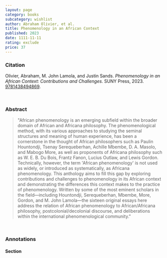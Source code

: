 ```yaml
---
layout: page
category: books
subcategory: wishlist
author: Abraham Olivier, et al.
title: Phenomenology in an African Context
published: 2023
date: 1111-11-11
rating: exclude
price: 37
---
```


### Citation

Olivier, Abraham, M. John Lamola, and Justin Sands. *Phenomenology in an African Context: Contributions and Challenges.* SUNY Press, 2023. [9781438494869](https://sunypress.edu/Books/P/Phenomenology-in-an-African-Context).

<br>

### Abstract

> "African phenomenology is an emerging subfield within the broader domain of African and Africana philosophy. The phenomenological method, with its various approaches to studying the seminal structures and meaning of human experience, has been a cornerstone in the thought of African philosophers such as Paulin Hountondji, Tsenay Serequeberhan, Achille Mbembe, D. A. Masolo, and Mabogo More, as well as proponents of Africana philosophy such as W. E. B. Du Bois, Frantz Fanon, Lucius Outlaw, and Lewis Gordon. Technically, however, the term 'African phenomenology' is not used as widely, or introduced as systematically, as Africana phenomenology. This anthology aims to fill this gap by exploring contributions and challenges to phenomenology in its African context and demonstrating the differences this context makes to the practice of phenomenology. Written by some of the most eminent scholars in the field—including Hountondji, Serequeberhan, Mbembe, More, Gordon, and M. John Lamola—the sixteen original essays here address the relation of African phenomenology to African/Africana philosophy, postcolonial/decolonial discourse, and deliberations within the international phenomenological community."

<br>

### Annotations

#### Section

<br>
